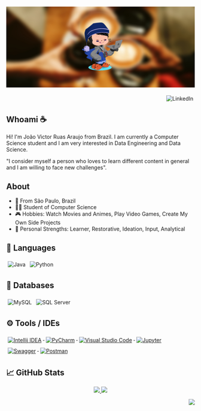 
![readme](./images/cover3.jpg)
<p align="right">
  <a href="https://www.linkedin.com/in/jvruas" target="_blank" style="text-decoration: none;">
    <img src="https://img.shields.io/badge/LinkedIn-0077B5?style=for-the-badge&logo=linkedin&logoColor=white" alt="LinkedIn" style="vertical-align:top; margin:4px">
</p>

## Whoami ☕
Hi! I'm João Victor Ruas Araujo from Brazil. I am currently a Computer Science student and I am very interested in Data Engineering and Data Science.

"I consider myself a person who loves to learn different content in general and I am willing to face new challenges".

## About

-   📍 From São Paulo, Brazil
-   👨‍💻 Student of Computer Science
-   🎮 Hobbies: Watch Movies and Animes, Play Video Games, Create My Own Side Projects
-   💪 Personal Strengths: Learner, Restorative, Ideation, Input, Analytical


## 🔨 Languages

<a href="https://www.java.com/en" target="_blank" style="text-decoration: none;">
    <img src="https://img.shields.io/badge/java-%23ED8B00.svg?style=for-the-badge&logo=java&logoColor=black" alt="Java" style="vertical-align:top; margin:6px 4px">
</a> 
<a href="https://www.python.org" target="_blank" style="text-decoration: none;">
    <img src="https://img.shields.io/badge/Python-3776AB?style=for-the-badge&logo=python&logoColor=white" alt="Python" style="vertical-align:top; margin:6px 4px">
</a>

## 🔧 Databases


<a href="https://www.mysql.com" target="_blank" style="text-decoration: none;">
    <img src="https://img.shields.io/badge/mysql-%2300f.svg?style=for-the-badge&logo=mysql&logoColor=white" alt="MySQL" style="vertical-align:top; margin:6px 4px">
</a>
<a href="https://www.microsoft.com/en-us/sql-server" target="_blank" style="text-decoration: none;">
    <img src="https://img.shields.io/badge/Microsoft_SQL_Server-CC2927?style=for-the-badge&logo=microsoft-sql-server&logoColor=white" alt="SQL Server" style="vertical-align:top; margin:6px 4px">
</a>

## ⚙️ Tools / IDEs

<a href="https://www.jetbrains.com/idea" target="_blank">
    <img src="https://img.shields.io/badge/IntelliJIDEA-000000.svg?style=for-the-badge&logo=intellij-idea&logoColor=white" alt="Intellij IDEA" style="vertical-align:top; margin:6px 4px">
</a>
<a href="https://www.jetbrains.com/pycharm" target="_blank">
    <img src="https://img.shields.io/badge/pycharm-140?style=for-the-badge&logo=pycharm&logoColor=black&color=black&labelColor=white" alt="PyCharm" style="vertical-align:top; margin:6px 4px">
</a>
<a href="https://code.visualstudio.com" target="_blank">
    <img src="https://img.shields.io/badge/Visual%20Studio%20Code-0078d7.svg?style=for-the-badge&logo=visual-studio-code&logoColor=white" alt="Visual Studio Code" style="vertical-align:top; margin:6px 4px">
</a>
<a href="https://jupyter.org" target="_blank">
    <img src="https://img.shields.io/badge/jupyter-%23FA0F00.svg?style=for-the-badge&logo=jupyter&logoColor=white" alt="Jupyter" style="vertical-align:top; margin:6px 4px">
</a>
<a href="https://swagger.io" target="_blank">
    <img src="https://img.shields.io/badge/-Swagger-%23Clojure?style=for-the-badge&logo=swagger&logoColor=white" alt="Swagger" style="vertical-align:top; margin:6px 4px">
</a>
<a href="https://www.postman.com" target="_blank">
    <img src="https://img.shields.io/badge/Postman-FF6C37?style=for-the-badge&logo=postman&logoColor=white" alt="Postman" style="vertical-align:top; margin:6px 4px">
</a>

## &#x1f4c8; GitHub Stats

<p align="center">
	<a href="https://github.com/jvruas/jvruas" target="_blank">
	    <img widht="48%" height="194px" src="https://github-readme-stats.vercel.app/api?username=jvruas&show_icons=true&theme=gruvbox"/>
	</a>
	<a href="https://github.com/jvruas/jvruas" target="_blank">
	  <img widht="50%" height="194px" src="https://github-readme-stats.vercel.app/api/top-langs/?username=jvruas&hide=html&title_color=D8A52C&text_color=8DBF7B&icon_color=a9fef7&bg_color=282828&layout=compact" />
	</a>
</p>
<p align="right">
<img src="https://komarev.com/ghpvc/?username=jvruas&style=plastic&label=Views"><img>
</p>
